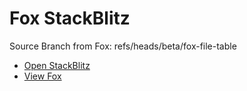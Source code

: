 # Fox StackBlitz

Source Branch from Fox: refs/heads/beta/fox-file-table

- [Open StackBlitz](https://stackblitz.com/github/assecosolutions/fox-stackblitz/tree/de19d46f1ffe7549306a54e92c38095be10c5b80?terminal=start)
- [View Fox](https://github.com/assecosolutions/fox/tree/203f3c87f522dc0bf98231112893cbcf68daf0fb)

